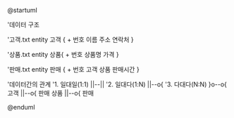 @startuml

'데이터 구조

'고객.txt
entity 고객 {
	+ 번호
	이름
	주소
	연락처
}


'상품.txt
entity 상품{
	+ 번호
	상품명
	가격
}

'판매.txt
entity 판매 {
	+ 번호
	고객 
	상품
	판매시간
}

'데이터간의 관계
'1. 일대일(1:1) ||--||
'2. 일대다(1:N)	||--o{
'3. 다대다(N:N) }o--o{
고객 ||--o{ 판매
상품 ||--o{ 판매


@enduml